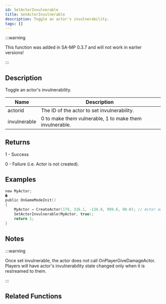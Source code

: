 ```yaml
---
id: SetActorInvulnerable
title: SetActorInvulnerable
description: Toggle an actor's invulnerability.
tags: []
---
```


<TagLinks />

:::warning

This function was added in SA-MP 0.3.7 and will not work in earlier versions!

:::

## Description

Toggle an actor's invulnerability.


| Name | Description |
|------|-------------|
|actorid | The ID of the actor to set invulnerability.|
|invulnerable | 0 to make them vulnerable, 1 to make them invulnerable.|


## Returns

 1 - Success

 0 - Failure (i.e. Actor is not created).


## Examples


```c
new MyActor;
�
public OnGameModeInit()
{
    MyActor = CreateActor(179, 316.1, -134.0, 999.6, 90.0); // Actor as a salesperson in Ammunation.
    SetActorInvulnerable(MyActor, true);
    return 1;
}
```


## Notes

:::warning


 Once set invulnerable, the actor does not call OnPlayerGiveDamageActor.
 Players will have actor's invulnerability state changed only when it is restreamed to them.

:::


## Related Functions


